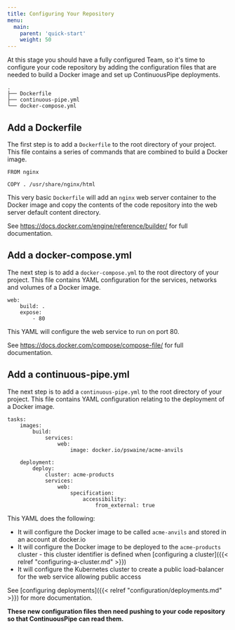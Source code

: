 ```yaml
---
title: Configuring Your Repository
menu:
  main:
    parent: 'quick-start'
    weight: 50
---
```

At this stage you should have a fully configured Team, so it's time to configure your code repository by adding the configuration files that are needed to build a Docker image and set up ContinuousPipe deployments.

```
.
├── Dockerfile
├── continuous-pipe.yml
└── docker-compose.yml
```

## Add a Dockerfile

The first step is to add a `Dockerfile` to the root directory of your project. This file contains a series of commands that are combined to build a Docker image.

```
FROM nginx

COPY . /usr/share/nginx/html
```

This very basic `Dockerfile` will add an `nginx` web server container to the Docker image and copy the contents of the code repository into the web server default content directory.

See https://docs.docker.com/engine/reference/builder/ for full documentation.

## Add a docker-compose.yml

The next step is to add a `docker-compose.yml` to the root directory of your project. This file contains YAML configuration for the services, networks and volumes of a Docker image.

```
web:
    build: .
    expose:
        - 80
```

This YAML will configure the web service to run on port 80.

See https://docs.docker.com/compose/compose-file/ for full documentation.

## Add a continuous-pipe.yml

The next step is to add a `continuous-pipe.yml` to the root directory of your project. This file contains YAML configuration relating to the deployment of a Docker image.

```
tasks:
    images:
        build:
            services:
                web:
                    image: docker.io/pswaine/acme-anvils

    deployment:
        deploy:
            cluster: acme-products
            services:
                web:
                    specification:
                        accessibility:
                            from_external: true
```

This YAML does the following:

- It will configure the Docker image to be called `acme-anvils` and stored in an account at docker.io
- It will configure the Docker image to be deployed to the `acme-products` cluster - this cluster identifier is defined when [configuring a cluster]({{< relref "configuring-a-cluster.md" >}})
- It will configure the Kubernetes cluster to create a public load-balancer for the web service allowing public access

See [configuring deployments]({{< relref "configuration/deployments.md" >}}) for more documentation.

**These new configuration files then need pushing to your code repository so that ContinuousPipe can read them.**
